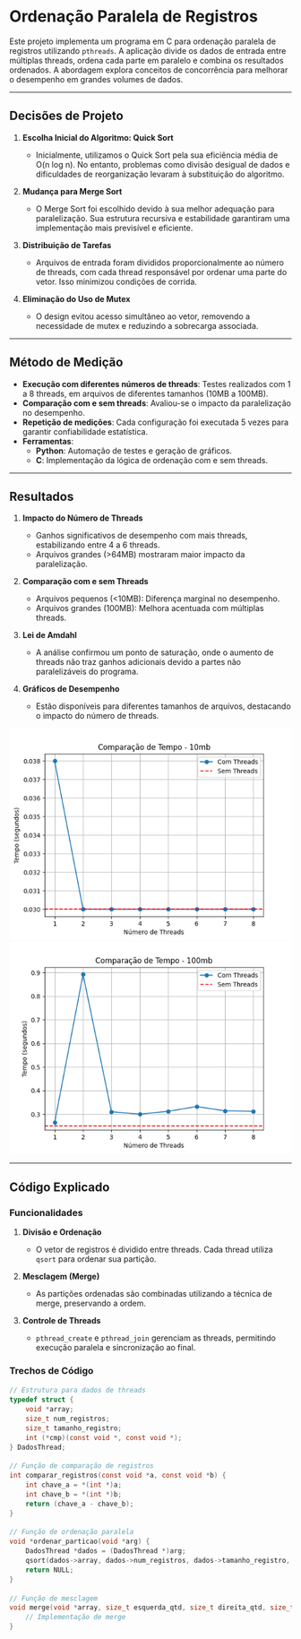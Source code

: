 # Ordenação Paralela de Registros

Este projeto implementa um programa em C para ordenação paralela de registros utilizando `pthreads`. A aplicação divide os dados de entrada entre múltiplas threads, ordena cada parte em paralelo e combina os resultados ordenados. A abordagem explora conceitos de concorrência para melhorar o desempenho em grandes volumes de dados.

---

## Decisões de Projeto

1. **Escolha Inicial do Algoritmo: Quick Sort**  
   - Inicialmente, utilizamos o Quick Sort pela sua eficiência média de O(n log n). No entanto, problemas como divisão desigual de dados e dificuldades de reorganização levaram à substituição do algoritmo.

2. **Mudança para Merge Sort**  
   - O Merge Sort foi escolhido devido à sua melhor adequação para paralelização. Sua estrutura recursiva e estabilidade garantiram uma implementação mais previsível e eficiente.

3. **Distribuição de Tarefas**  
   - Arquivos de entrada foram divididos proporcionalmente ao número de threads, com cada thread responsável por ordenar uma parte do vetor. Isso minimizou condições de corrida.

4. **Eliminação do Uso de Mutex**  
   - O design evitou acesso simultâneo ao vetor, removendo a necessidade de mutex e reduzindo a sobrecarga associada.

---

## Método de Medição

- **Execução com diferentes números de threads**: Testes realizados com 1 a 8 threads, em arquivos de diferentes tamanhos (10MB a 100MB).
- **Comparação com e sem threads**: Avaliou-se o impacto da paralelização no desempenho.
- **Repetição de medições**: Cada configuração foi executada 5 vezes para garantir confiabilidade estatística.
- **Ferramentas**:
  - **Python**: Automação de testes e geração de gráficos.
  - **C**: Implementação da lógica de ordenação com e sem threads.

---

## Resultados

1. **Impacto do Número de Threads**  
   - Ganhos significativos de desempenho com mais threads, estabilizando entre 4 a 6 threads.
   - Arquivos grandes (>64MB) mostraram maior impacto da paralelização.

2. **Comparação com e sem Threads**  
   - Arquivos pequenos (<10MB): Diferença marginal no desempenho.  
   - Arquivos grandes (100MB): Melhora acentuada com múltiplas threads.

3. **Lei de Amdahl**  
   - A análise confirmou um ponto de saturação, onde o aumento de threads não traz ganhos adicionais devido a partes não paralelizáveis do programa.

4. **Gráficos de Desempenho**  
   - Estão disponíveis para diferentes tamanhos de arquivos, destacando o impacto do número de threads.

![10MBComparativo](10mb_comparativo.png)  
![100MBComparativo](100mb_comparativo.png)


---

## Código Explicado

### Funcionalidades

1. **Divisão e Ordenação**  
   - O vetor de registros é dividido entre threads. Cada thread utiliza `qsort` para ordenar sua partição.

2. **Mesclagem (Merge)**  
   - As partições ordenadas são combinadas utilizando a técnica de merge, preservando a ordem.

3. **Controle de Threads**  
   - `pthread_create` e `pthread_join` gerenciam as threads, permitindo execução paralela e sincronização ao final.

### Trechos de Código

```c
// Estrutura para dados de threads
typedef struct {
    void *array;
    size_t num_registros;
    size_t tamanho_registro;
    int (*cmp)(const void *, const void *);
} DadosThread;

// Função de comparação de registros
int comparar_registros(const void *a, const void *b) {
    int chave_a = *(int *)a;
    int chave_b = *(int *)b;
    return (chave_a - chave_b);
}

// Função de ordenação paralela
void *ordenar_particao(void *arg) {
    DadosThread *dados = (DadosThread *)arg;
    qsort(dados->array, dados->num_registros, dados->tamanho_registro, dados->cmp);
    return NULL;
}

// Função de mesclagem
void merge(void *array, size_t esquerda_qtd, size_t direita_qtd, size_t tamanho_registro, int (*cmp)(const void *, const void *)) {
    // Implementação de merge
}
